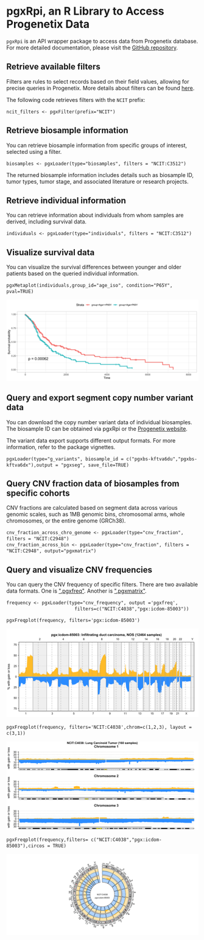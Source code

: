 # pgxRpi, an R Library to Access Progenetix Data

`pgxRpi` is an API wrapper package to access data from Progenetix database. For more detailed documentation, please visit the [GitHub repository](https://github.com/progenetix/pgxRpi). 

## Retrieve available filters 

Filters are rules to select records based on their field values, allowing for precise queries in Progenetix. More details about filters can be found [here](https://docs.progenetix.org/common/classifications-and-ontologies/). 

The following code retrieves filters with the `NCIT` prefix:

```
ncit_filters <- pgxFilter(prefix="NCIT") 
```

## Retrieve biosample information 

You can retrieve biosample information from specific groups of interest, selected using a filter.

```
biosamples <- pgxLoader(type="biosamples", filters = "NCIT:C3512")
```

The returned biosample information includes details such as biosample ID, tumor types, tumor stage, and associated literature or research projects.

## Retrieve individual information 

You can retrieve information about individuals from whom samples are derived, including survival data.

```
individuals <- pgxLoader(type="individuals", filters = "NCIT:C3512")
```
## Visualize survival data 

You can visualize the survival differences between younger and older patients based on the queried individual information. 

```
pgxMetaplot(individuals,group_id="age_iso", condition="P65Y", pval=TRUE)
```

<img src="../img/pgxRpi-survival-plot.png" style="margin-left: auto; margin-right:auto" />

## Query and export segment copy number variant data 

You can download the copy number variant data of individual biosamples. The biosample ID can be obtained via pgxRpi or the [Progenetix website](http://progenetix.org/biosamples/).

The variant data export supports different output formats. For more information, refer to the package vignettes.

```
pgxLoader(type="g_variants", biosample_id = c("pgxbs-kftva6du","pgxbs-kftva6dx"),output = "pgxseg", save_file=TRUE)
```

## Query CNV fraction data of biosamples from specific cohorts

CNV fractions are calculated based on segment data across various genomic scales, such as 1MB genomic bins, chromosomal arms, whole chromosomes, or the entire genome (GRCh38).

```
cnv_fraction_across_chro_genome <- pgxLoader(type="cnv_fraction", filters = "NCIT:C2948")
cnv_fraction_across_bin <- pgxLoader(type="cnv_fraction", filters = "NCIT:C2948", output="pgxmatrix")
```

## Query and visualize CNV frequencies 

You can query the CNV frequency of specific filters. There are two available data formats. One is [".pgxfreq"](https://docs.progenetix.org/file-formats/#pgxfreq-segment-cnv-frequencies). Another is [".pgxmatrix"](https://docs.progenetix.org/file-formats/#cnv-frequency-matrix).

```
frequency <- pgxLoader(type="cnv_frequency", output ='pgxfreq',
                         filters=c("NCIT:C4038","pgx:icdom-85003"))
```
```
pgxFreqplot(frequency, filters='pgx:icdom-85003')
```

<img src="../img/pgxRpi-freq-plot-by-genome.png" style="margin-left: auto; margin-right:auto" />

```
pgxFreqplot(frequency, filters='NCIT:C4038',chrom=c(1,2,3), layout = c(3,1))
```

<img src="../img/pgxRpi-freq-plot-by-chrom.png" style="margin-left: auto; margin-right:auto" />

```
pgxFreqplot(frequency,filters= c("NCIT:C4038","pgx:icdom-85003"),circos = TRUE) 
```

<img src="../img/pgxRpi-freq-plot-by-circos.png" style="margin-left: auto; margin-right:auto" />
